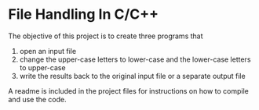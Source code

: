 # File Handling In C/C++
The objective of this project is to create three programs that 
1. open an input file
2. change the upper-case letters to lower-case and the lower-case letters to upper-case
3. write the results back to the original input file or a separate output file

A readme is included in the project files for instructions on how to compile and use the code.




